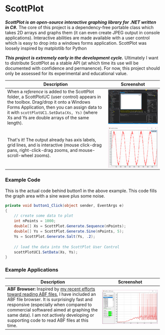 # ScottPlot
***ScottPlot is an open-source interactive graphing library for .NET written in C#.*** The core of this project is a dependency-free portable class which takes 2D arrays and graphs them (it can even create JPEG output in console applications). Interactive abilities are made available with a user control which is easy to drop into a windows forms application. ScottPlot was loosely inspired by matplotlib for Python

***This project is extremely early in the development cycle.*** Ultimately I want to distribute ScottPlot as a stable API (at which time its use will be documented with confidence and permanence). For now, this project should only be assessed for its experimental and educational value.

Description | Screenshot
--- | ---
When a _reference_ is added to the ScottPlot folder, a ScottPlotUC (user control) appears in the toolbox. Drag/drop it onto a Windows Forms Application, then you can assign data to it with `scottPlotUC1.SetData(Xs, Ys)` (where Xs and Ys are double arrays of the same length). | ![](/doc/uc-usage.png)
That's it! The output already has axis labels, grid lines, and is interactive (mouse click-drag pans, right-click-drag zooms, and mouse-scroll-wheel zooms). | ![](/doc/uc-output.png)

### Example Code
This is the actual code behind button1 in the above example. This code fills the graph area with a sine wave plus some noise.

```C#
private void button1_Click(object sender, EventArgs e)
{
	// create some data to plot
	int nPoints = 1000;
	double[] Xs = ScottPlot.Generate.Sequence(nPoints);
	double[] Ys = ScottPlot.Generate.Sine(nPoints, 5);
	Ys = ScottPlot.Generate.Salt(Ys, .2);

	// load the data into the ScottPlot User Control
	scottPlotUC1.SetData(Xs, Ys);
}
```

### Example Applications

Description | Screenshot
--- | ---
**ABF Browser:** Inspired by [my recent efforts toward reading ABF files](https://github.com/swharden/pyABF), I have included an ABF file browser. It is surprisingly fast and responsive (especially when compared to commercial softwared aimed at graphing the same data). I am not actively developing or supporting code to read ABF files at this time. | ![](/doc/abf-browser.jpg)
